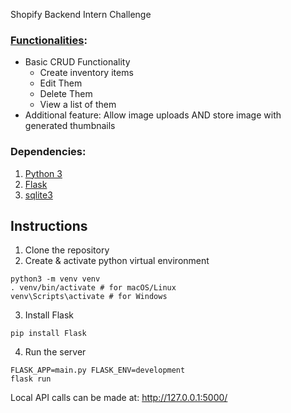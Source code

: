 Shopify Backend Intern Challenge

### [Functionalities](https://docs.google.com/document/d/1z9LZ_kZBUbg-O2MhZVVSqTmvDko5IJWHtuFmIu_Xg1A/edit?usp=sharing):

- Basic CRUD Functionality
  - Create inventory items
  - Edit Them
  - Delete Them
  - View a list of them
- Additional feature: Allow image uploads AND store image with generated thumbnails

### Dependencies:

1. [Python 3](https://www.python.org/)
2. [Flask](https://flask.palletsprojects.com/en/2.0.x/)
3. [sqlite3](https://docs.python.org/3.8/library/sqlite3.html)

## Instructions

1. Clone the repository
2. Create & activate python virtual environment

```
python3 -m venv venv
. venv/bin/activate # for macOS/Linux
venv\Scripts\activate # for Windows
```

3. Install Flask

```
pip install Flask
```

4. Run the server

```
FLASK_APP=main.py FLASK_ENV=development
flask run
```

Local API calls can be made at: http://127.0.0.1:5000/
